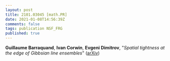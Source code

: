```yaml
---
layout: post
title: 2101.03045 [math.PR]
date: 2021-01-08T14:56:39Z
comments: false
tags: publication NSF_FRG
published: true
---
```


<b>Guillaume Barraquand</b>, <b>Ivan Corwin</b>, <b>Evgeni Dimitrov</b>, "<i>Spatial tightness at the edge of Gibbsian line ensembles</i>" ([arXiv](http://arxiv.org/abs/2101.03045v1))
